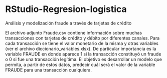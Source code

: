 # RStudio-Regresion-logistica
Análisis y modelización fraude a través de tarjetas de crédito

El archivo adjunto Fraude.csv contiene información sobre muchas transacciones con tarjetas de crédito y débito por diferentes canales.
Para cada transacción se tiene el valor monetario de la misma y otras variables (ver el archivo diccionario_variables.xlsx).
De particular importancia es la variable FRAUDE en donde aparece 1 si la transacción constituyó un fraude o 0 si fue una transacción legítima.
El objetivo es desarrollar un modelo que permita, a partir de estos datos, predecir cuál será el valor de la variable FRAUDE para una transacción cualquiera. 
